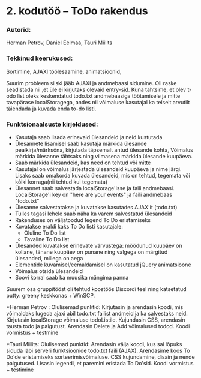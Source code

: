 # 2. kodutöö – ToDo rakendus

### Autorid:
Herman Petrov, Daniel Eelmaa, Tauri Miilits

### Tekkinud keerukused:
Sortimine, AJAXI töölesaamine, animatsioonid, 

Suurim probleem siiski jääb AJAXI ja andmebaasi sidumine. Oli  raske seadistada nii ,et üle ei kirjutaks olevaid entry-sid.
Kuna tahtsime, et olev t-odo list oleks keskendatud todo.txt andmebaasiga töötamisele ja mitte tavapärase localStoragega, andes nii võimaluse kasutajal ka teiselt arvutilt täiendada ja kuvada enda to-do listi. 

### Funktsionaalsuste kirjeldused:
* Kasutaja saab lisada erinevaid ülesandeid ja neid kustutada
* Ülesannete lisamisel saab kasutaja märkida ülesande pealkirja/märksõna, kirjutada täpsemalt antud ülesande kohta, Võimalus märkida ülesanne tähtsaks ning viimasena märkida ülesande kuupäeva.
* Saab märkida ülesandeid, kas need on tehtud või mitte
* Kasutajal on võimalus järjestada ülesandeid kuupäeva ja nime järgi. Lisaks saab omakorda kuvada ülesandeid, mis on tehtud, tegemata või kõiki korraga(nii tehtud kui tegemata)
* Ülesannet saab salvestada localStorage'isse ja faili andmebaasi. LocalStorage'i key on "here are your events" ja faili andmebaas "todo.txt"
* Ülesanne salvestatakse ja kuvatakse kasutades AJAX'it (todo.txt)
* Tulles tagasi lehele saab näha ka varem salvestatud ülesandeid
* Rakenduses on väljatoodud legend To Do eristamiseks
* Kuvatakse eraldi kaks To Do listi kasutajale:
    * Oluline To Do list
    * Tavaline To Do list
* Ülesanded kuvatakse erinevate värvustega: möödunud kuupäev on kollane, tänane kuupäev on punane ning valgega on märgitud ülesanded, millega on aega
* Elementide kuvamisel/eemaldamisel on kasutatud jQuery animatsioone
* Võimalus otsida ülesandeid
* Soovi korral saab ka muusika mängima panna

Suurem osa gruppitööst oli tehtud koostöös Discordi teel ning katsetatud putty: greeny keskkonas +  WinSCP.

*Herman Petrov :
Olulisemad punktid:
Kirjutasin ja arendasin koodi, mis võimaldaks lugeda ajaxi abil todo.txt failist andmeid ja ka salvestaks neid. 
Kirjutasin localStorage võimaluse todoListile. 
Kujundasin CSS, arendasin tausta todo ja paigutust. 
Arendasin Delete ja Add võimalused todod.
Koodi vormistus + testmine

*Tauri Miilits:
Olulisemad punktid:
Arendasin välja koodi, kus sai lõpuks siduda läbi serveri funktsioonide todo.txt faili (AJAX).
Arendasime koos To Do'de eristamiseks sorteerimisvõimaluse.
CSS kujundamine, disain ja nende paigutused. Lisasin legendi, et paremini eristada To Do'sid.
Koodi vormistus + testimine


